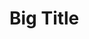 <script type="text/javascript" src="http://cdn.mathjax.org/mathjax/latest/MathJax.js?config=default"></script>

# Big Title
